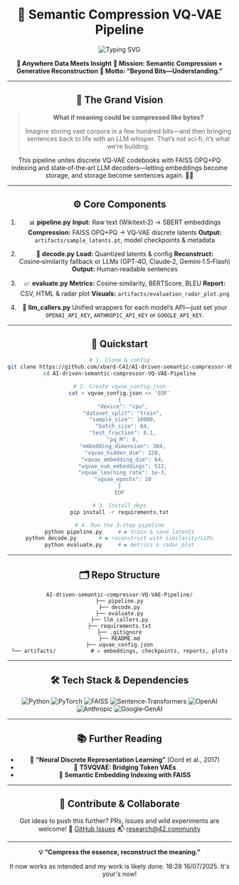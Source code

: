 <div align="center">

# 🔬 Semantic Compression VQ‑VAE Pipeline

<div align="center">

![Typing SVG](https://readme-typing-svg.herokuapp.com?font=Fira+Code\&weight=600\&size=28\&duration=3000\&pause=1000\&color=F07178\&center=true\&vCenter=true\&width=900\&lines=Compressing+Meaning+Not+Just+Data;Quantize+↔️+Reconstruct+via+LLMs;Revolutionizing+Semantic+Storage+%26+Retrieval)

**📍 Anywhere Data Meets Insight**
**🎯 Mission: Semantic Compression + Generative Reconstruction**
**💬 Motto: “Beyond Bits—Understanding.”**

</div>

---

## 🧠 The Grand Vision

> **What if meaning could be compressed like bytes?**
>
> Imagine storing vast corpora in a few hundred bits—and then bringing sentences back to life with an LLM whisper. That’s not sci‑fi; it’s what we’re building.

This pipeline unites discrete VQ‑VAE codebooks with FAISS OPQ+PQ indexing and state‑of‑the‑art LLM decoders—letting embeddings become storage, and storage become sentences again. 🤖✨

---

## ⚙️ Core Components

1. 📊 **pipeline.py**
   **Input:** Raw text (Wikitext‑2) → SBERT embeddings
   **Compression:** FAISS OPQ+PQ → VQ‑VAE discrete latents
   **Output:** `artifacts/sample_latents.pt`, model checkpoints & metadata

2. 🤖 **decode.py**
   **Load:** Quantized latents & config
   **Reconstruct:** Cosine‑similarity fallback or LLMs (GPT‑4O, Claude‑2, Gemini‑1.5‑Flash)
   **Output:** Human‑readable sentences

3. 📈 **evaluate.py**
   **Metrics:** Cosine‑similarity, BERTScore, BLEU
   **Report:** CSV, HTML & radar plot
   **Visuals:** `artifacts/evaluation_radar_plot.png`

4. 📡 **llm\_callers.py**
   Unified wrappers for each model’s API—just set your `OPENAI_API_KEY`, `ANTHROPIC_API_KEY` or `GOOGLE_API_KEY`.

---

## 🚀 Quickstart

```bash
# 1. Clone & config
git clone https://github.com/xbard-C42/AI-driven-semantic-compressor-VQ-VAE-Pipeline.git
cd AI-driven-semantic-compressor-VQ-VAE-Pipeline

# 2. Create vqvae_config.json
cat > vqvae_config.json << 'EOF'
{
  "device": "cpu",
  "dataset_split": "train",
  "sample_size": 10000,
  "batch_size": 64,
  "test_fraction": 0.1,
  "pq_M": 8,
  "embedding_dimension": 384,
  "vqvae_hidden_dim": 128,
  "vqvae_embedding_dim": 64,
  "vqvae_num_embeddings": 512,
  "vqvae_learning_rate": 1e-3,
  "vqvae_epochs": 10
}
EOF

# 3. Install deps
pip install -r requirements.txt

# 4. Run the 3‑step pipeline
python pipeline.py     # ▶️ train & save latents
python decode.py       # ▶️ reconstruct with similarity/LLMs
python evaluate.py     # ▶️ metrics & radar plot
```

---

## 🗂️ Repo Structure

```
AI-driven-semantic-compressor-VQ-VAE-Pipeline/
├── pipeline.py
├── decode.py
├── evaluate.py
├── llm_callers.py
├── requirements.txt
├── .gitignore
├── README.md
├── vqvae_config.json
└── artifacts/           # ✓ embeddings, checkpoints, reports, plots
```

---

## 🛠️ Tech Stack & Dependencies

<div align="center">

![Python](https://img.shields.io/badge/Python-3776AB?style=for-the-badge\&logo=python\&logoColor=white)
![PyTorch](https://img.shields.io/badge/PyTorch-EE4C2C?style=for-the-badge\&logo=pytorch\&logoColor=white)
![FAISS](https://img.shields.io/badge/FAISS-0099FF?style=for-the-badge)
![Sentence‑Transformers](https://img.shields.io/badge/SentenceTransformers-2C2C2C?style=for-the-badge)
![OpenAI](https://img.shields.io/badge/OpenAI-000000?style=for-the-badge\&logo=openai\&logoColor=white)
![Anthropic](https://img.shields.io/badge/Anthropic-1F1F1F?style=for-the-badge)
![Google‑GenAI](https://img.shields.io/badge/GoogleGenAI-4285F4?style=for-the-badge)

</div>

---

## 📚 Further Reading

* 📖 **“Neural Discrete Representation Learning”** (Oord et al., 2017)
* 📖 **T5VQVAE: Bridging Token VAEs**
* 🧠 **Semantic Embedding Indexing with FAISS**

---

## 🤝 Contribute & Collaborate

Got ideas to push this further? PRs, issues and wild experiments are welcome!
🔗 [GitHub Issues](https://github.com/xbard-C42/AI-driven-semantic-compressor-VQ-VAE-Pipeline/issues)
📬 [research@42.community](mailto:research@42.community)

---

<div align="center">

**💡 “Compress the essence, reconstruct the meaning.”**

</div>


It now works as intended and my work is likely done. 18:28 16/07/2025. It's your's now!
